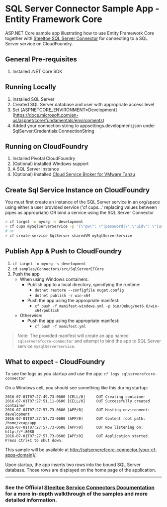 ﻿# SQL Server Connector Sample App - Entity Framework Core

ASP.NET Core sample app illustrating how to use Entity Framework Core together with [Steeltoe SQL Server Connector](https://docs.steeltoe.io/api/v3/connectors/microsoft-sql-server.html) for connecting to a SQL Server service on CloudFoundry.

## General Pre-requisites

1. Installed .NET Core SDK

## Running Locally

1. Installed SQL Server
1. Created SQL Server database and user with appropriate access level
1. Set [ASPNETCORE_ENVIRONMENT=Development] (<https://docs.microsoft.com/en-us/aspnet/core/fundamentals/environments>)
1. Added your connection string to appsettings.development.json under SqlServer:Credentials:ConnectionString

## Running on CloudFoundry

1. Installed Pivotal CloudFoundry
1. (Optional) installed Windows support
1. A SQL Server Instance
1. (Optional) Installed [Cloud Service Broker for VMware Tanzu](https://docs.vmware.com/en/Cloud-Service-Broker-for-VMware-Tanzu/index.html)

## Create Sql Service Instance on CloudFoundry

You must first create an instance of the SQL Server service in an org/space using either a user provided service ('cf cups...' replacing values between pipes as appropriate) OR bind a service using the SQL Server Connector

```bash
> cf target -o myorg -s development
> cf cups mySqlServerService -p '{\"pw\": \"|password|\",\"uid\": \"|user id|\",\"uri\": \"jdbc:sqlserver://|host|:|port|;databaseName=|database name|\"}'
# or
> cf create-service SqlServer sharedVM mySqlServerService
```

## Publish App & Push to CloudFoundry

1. `cf target -o myorg -s development`
1. `cd samples/Connectors/src/SqlServerEFCore`
1. Push the app
   - When using Windows containers:
     - Publish app to a local directory, specifying the runtime:
       * `dotnet restore --configfile nuget.config`
       * `dotnet publish -r win-x64`
     - Push the app using the appropriate manifest:
       * `cf push -f manifest-windows.yml -p bin/Debug/net6.0/win-x64/publish`
   - Otherwise:
     - Push the app using the appropriate manifest:
       * `cf push -f manifest.yml`

> Note: The provided manifest will create an app named `sqlserverefcore-connector` and attempt to bind the app to SQL Server service `mySqlServerService`.

## What to expect - CloudFoundry

To see the logs as you startup and use the app: `cf logs sqlserverefcore-connector`

On a Windows cell, you should see something like this during startup:

```text
2016-07-01T07:27:49.73-0600 [CELL/0]     OUT Creating container
2016-07-01T07:27:51.11-0600 [CELL/0]     OUT Successfully created container
2016-07-01T07:27:57.73-0600 [APP/0]      OUT Hosting environment: development
2016-07-01T07:27:57.73-0600 [APP/0]      OUT Content root path:  /home/vcap/app
2016-07-01T07:27:57.73-0600 [APP/0]      OUT Now listening on: http://*:8080
2016-07-01T07:27:57.73-0600 [APP/0]      OUT Application started. Press Ctrl+C to shut down.
```

This sample will be available at <http://sqlserverefcore-connector.[your-cf-apps-domain]/>.

Upon startup, the app inserts two rows into the bound SQL Server database. Those rows are displayed on the home page of the application.

---

### See the Official [Steeltoe Service Connectors Documentation](https://docs.steeltoe.io/api/v3/connectors/) for a more in-depth walkthrough of the samples and more detailed information.
